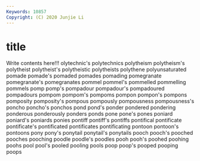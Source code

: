 ```yaml
---
Keywords: 10857
Copyright: (C) 2020 Junjie Li
---
```


# title

Write contents here!!!
olytechnic's 
polytechnics 
polytheism 
polytheism's 
polytheist
polytheist's 
polytheistic 
polytheists 
polythene 
polyunsaturated 
pomade 
pomade's 
pomaded 
pomades 
pomading
pomegranate 
pomegranate's 
pomegranates 
pommel 
pommel's 
pommelled 
pommelling 
pommels 
pomp 
pomp's
pompadour 
pompadour's 
pompadoured 
pompadours 
pompom 
pompom's 
pompoms 
pompon 
pompon's 
pompons
pomposity 
pomposity's 
pompous 
pompously 
pompousness 
pompousness's 
poncho 
poncho's 
ponchos 
pond
pond's 
ponder 
pondered 
pondering 
ponderous 
ponderously 
ponders 
ponds 
pone 
pone's
pones 
poniard 
poniard's 
poniards 
ponies 
pontiff 
pontiff's 
pontiffs 
pontifical 
pontificate
pontificate's 
pontificated 
pontificates 
pontificating 
pontoon 
pontoon's 
pontoons 
pony 
pony's 
ponytail
ponytail's 
ponytails 
pooch 
pooch's 
pooched 
pooches 
pooching 
poodle 
poodle's 
poodles
pooh 
pooh's 
poohed 
poohing 
poohs 
pool 
pool's 
pooled 
pooling 
pools
poop 
poop's 
pooped 
pooping 
poops 
